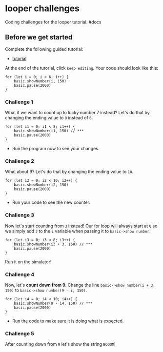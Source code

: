# looper challenges

Coding challenges for the looper tutorial. #docs

## Before we get started

Complete the following guided tutorial:

* [tutorial](/lessons/looper/tutorial)

At the end of the tutorial, click `keep editing`. Your code should look like this:

```
for (let i = 0; i < 6; i++) {
    basic.showNumber(i, 150)
    basic.pause(2000)
}
```

### Challenge 1

What if we want to count up to lucky number 7 instead? Let's do that by changing the ending value to `8` instead of `6`.

```
for (let i1 = 0; i1 < 8; i1++) {
    basic.showNumber(i1, 150) // ***
    basic.pause(2000)
}
```

* Run the program now to see your changes.

### Challenge 2

What about 9? Let's do that by changing the ending value to `10`.

```
for (let i2 = 0; i2 < 10; i2++) {
    basic.showNumber(i2, 150)
    basic.pause(2000)
}
```

* Run your code to see the new counter.

### Challenge 3

Now let's start counting from `3` instead! Our for loop will always start at `0` so we simply add `3` to the `i` variable when passing it to `basic->show number`.

```
for (let i3 = 0; i3 < 8; i3++) {
    basic.showNumber(i3 + 3, 150) // ***
    basic.pause(2000)
}
```

Run it on the simulator!

### Challenge 4

Now, let's **count down from 9**. Change the line `basic->show number(i + 3, 150)` to `basic->show number(9 - i, 150)`.

```
for (let i4 = 0; i4 < 10; i4++) {
    basic.showNumber(9 - i4, 150) // ***
    basic.pause(2000)
}
```

* Run the code to make sure it is doing what is expected.

### Challenge 5

After counting down from `9` let's show the string `BOOOM`!

